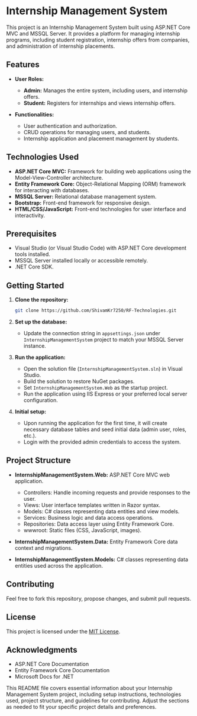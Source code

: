 # Internship Management System

This project is an Internship Management System built using ASP.NET Core MVC and MSSQL Server. It provides a platform for managing internship programs, including student registration, internship offers from companies, and administration of internship placements.

## Features

- **User Roles:**
  - **Admin:** Manages the entire system, including users, and internship offers.
  - **Student:** Registers for  internships and views internship offers.

- **Functionalities:**
  - User authentication and authorization.
  - CRUD operations for managing users, and students.
  - Internship application and placement management by students.

## Technologies Used

- **ASP.NET Core MVC:** Framework for building web applications using the Model-View-Controller architecture.
- **Entity Framework Core:** Object-Relational Mapping (ORM) framework for interacting with databases.
- **MSSQL Server:** Relational database management system.
- **Bootstrap:** Front-end framework for responsive design.
- **HTML/CSS/JavaScript:** Front-end technologies for user interface and interactivity.

## Prerequisites

- Visual Studio (or Visual Studio Code) with ASP.NET Core development tools installed.
- MSSQL Server installed locally or accessible remotely.
- .NET Core SDK.

## Getting Started

1. **Clone the repository:**
   ```bash
   git clone https://github.com/ShivamKr7250/RF-Technologies.git
   ```
   
2. **Set up the database:**
   - Update the connection string in `appsettings.json` under `InternshipManagementSystem` project to match your MSSQL Server instance.

3. **Run the application:**
   - Open the solution file (`InternshipManagementSystem.sln`) in Visual Studio.
   - Build the solution to restore NuGet packages.
   - Set `InternshipManagementSystem.Web` as the startup project.
   - Run the application using IIS Express or your preferred local server configuration.

4. **Initial setup:**
   - Upon running the application for the first time, it will create necessary database tables and seed initial data (admin user, roles, etc.).
   - Login with the provided admin credentials to access the system.

## Project Structure

- **InternshipManagementSystem.Web:** ASP.NET Core MVC web application.
  - Controllers: Handle incoming requests and provide responses to the user.
  - Views: User interface templates written in Razor syntax.
  - Models: C# classes representing data entities and view models.
  - Services: Business logic and data access operations.
  - Repositories: Data access layer using Entity Framework Core.
  - wwwroot: Static files (CSS, JavaScript, images).

- **InternshipManagementSystem.Data:** Entity Framework Core data context and migrations.

- **InternshipManagementSystem.Models:** C# classes representing data entities used across the application.

## Contributing

Feel free to fork this repository, propose changes, and submit pull requests.

## License

This project is licensed under the [MIT License](LICENSE).

## Acknowledgments

- ASP.NET Core Documentation
- Entity Framework Core Documentation
- Microsoft Docs for .NET


This README file covers essential information about your Internship Management System project, including setup instructions, technologies used, project structure, and guidelines for contributing. Adjust the sections as needed to fit your specific project details and preferences.
